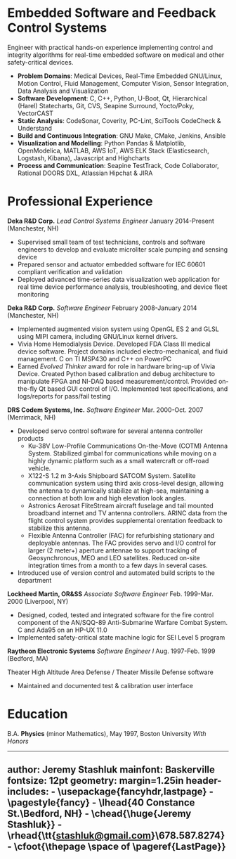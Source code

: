 # Embedded Software and Feedback Control Systems

Engineer with practical hands-on experience implementing control and integrity
algorithms for real-time embedded software on medical and other safety-critical
devices.

+ __Problem Domains__: Medical Devices, Real-Time Embedded GNU/Linux, Motion
  Control, Fluid Management, Computer Vision, Sensor Integration, Data Analysis
  and Visualization
+ __Software Development__: C, C++, Python, U-Boot, Qt, Hierarchical (Harel)
  Statecharts, Git, CVS, Seapine Surround, Yocto/Poky, VectorCAST
+ __Static Analysis__: CodeSonar, Coverity, PC-Lint, SciTools CodeCheck &
  Understand
+ __Build and Continuous Integration__: GNU Make, CMake, Jenkins, Ansible
+ __Visualization and Modelling__: Python Pandas & Matplotlib,
  OpenModelica, MATLAB, AWS IoT, AWS ELK Stack (Elasticsearch, Logstash,
  Kibana), Javascript and Highcharts
+ __Process and Communication__: Seapine TestTrack, Code Collaborator, Rational
  DOORS DXL, Atlassian Hipchat & JIRA

# Professional Experience

__Deka R&D Corp.__ *Lead Control Systems Engineer* January 2014-Present (Manchester, NH)

+ Supervised small team of test technicians, controls and software engineers to
  develop and evaluate microliter scale pumping and sensing device
+ Prepared sensor and actuator embedded software for IEC 60601 compliant
  verification and validation
+ Deployed advanced time-series data visualization web application for real
  time device performance analysis, troubleshooting, and device fleet
  monitoring

__Deka R&D Corp.__ *Software Engineer* February 2008-January 2014 (Manchester, NH)

+ Implemented augmented vision system using OpenGL ES 2 and GLSL using MIPI
  camera, including GNU/Linux kernel drivers.
+ Vivia Home Hemodialysis Device. Developed FDA Class III medical device
  software. Project domains included electro-mechanical, and fluid management.
  C on TI MSP430 and C++ on PowerPC
+ Earned *Evolved Thinker* award for role in hardware bring-up of Vivia Device.
  Created Python based calibration and debug architecture to manipulate FPGA
  and NI-DAQ based measurement/control. Provided on-the-fly Qt based GUI
  control of I/O. Implemented test specifications, and logs/reports for
  pass/fail testing

__DRS Codem Systems, Inc.__ *Software Engineer* Mar. 2000-Oct. 2007 (Merrimack, NH)

+ Developed servo control software for several antenna controller products
	+ Ku-38V Low-Profile Communications On-the-Move (COTM) Antenna System.
	  Stabilized gimbal for communications while moving on a highly dynamic
      platform such as a small watercraft or off-road vehicle.
	+ X122-S 1.2 m 3-Axis Shipboard SATCOM System. Satellite communication
	  system using third axis cross-level design, allowing the antenna to
	  dynamically stabilize at high-sea, maintaining a connection at both low
      and high elevation look angles.
	+ Astronics Aerosat FliteStream aircraft fuselage and tail mounted
	  broadband internet and TV antenna controllers. ARINC data from the flight
	  control system provides supplemental orentation feedback to stabilize
      this antenna.
	+ Flexible Antenna Controller (FAC) for refurbishing stationary and
	  deployable antennas. The FAC provides servo and I/O control for larger
	  (2 meter+) aperture antennae to support tracking of Geosynchronous, MEO
	  and LEO satellites. Reduced on-site integration times from a month to a
      few days in several cases.
+ Introduced use of version control and automated build scripts to the
  department

__Lockheed Martin, OR&SS__ *Associate Software Engineer* Feb. 1999-Mar. 2000 (Liverpool, NY)

+ Designed, coded, tested and integrated software for the fire control component
  of the AN/SQQ-89 Anti-Submarine Warfare Combat System. C and Ada95 on an
  HP-UX 11.0
+ Implemented safety-critical state machine logic for SEI Level 5 program

__Raytheon Electronic Systems__ *Software Engineer I* Aug. 1997-Feb. 1999 (Bedford, MA)

Theater High Altitude Area Defense / Theater Missile Defense software

+ Maintained and documented test & calibration user interface

# Education

B.A. __Physics__ (minor Mathematics), May 1997, Boston University _With Honors_

---
author: Jeremy Stashluk
mainfont: Baskerville
fontsize: 12pt
geometry: margin=1.25in
header-includes:
    - \usepackage{fancyhdr,lastpage}
    - \pagestyle{fancy}
    - \lhead{40 Constance St.\\Bedford, NH}
    - \chead{\huge{Jeremy Stashluk}}
    - \rhead{\tt{stashluk@gmail.com}\\678.587.8274}
    - \cfoot{\thepage \space of \pageref{LastPage}}
---

